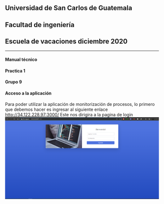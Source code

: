 ## Universidad de San Carlos de Guatemala
## Facultad de ingeniería
## Escuela de vacaciones diciembre 2020
___
#### Manual técnico
#### Practica 1
#### Grupo 9
#### Acceso a la aplicación
Para poder utilizar la aplicación de monitorización de procesos, lo primero que debemos hacer es ingresar al siguiente enlace
http://34.122.228.97:3000/
Este nos dirigira a la pagina de login
![N|Inicio](https://github.com/ing-rich/SO2_G9_Practica1/blob/main/imagenes/login.PNG)

